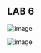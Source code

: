 ## LAB 6

![image](https://github.com/user-attachments/assets/ce527ea6-8e3c-4719-bce5-ee1fe5a731e2)


![image](https://github.com/user-attachments/assets/5d56aabe-2171-4f5c-a8f3-e748e4b5d428)


